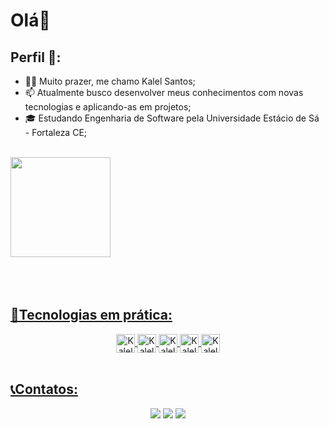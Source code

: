 # Olá👋

## Perfil 🚶:
- 🧑🏼 Muito prazer, me chamo Kalel Santos;
- 📫 Atualmente busco desenvolver meus conhecimentos com novas tecnologias e aplicando-as em projetos;
- 🎓 Estudando Engenharia de Software pela Universidade Estácio de Sá - Fortaleza CE;
<br>
<div>
  <a href="https://beacons.ai/KalelSantoss">
     <img height="160em" src="https://github-readme-stats.vercel.app/api?username=KalelSantoss&show_icons=false&theme=gray&include_all_commits=true&count_private=true"/> 
</div>

<br>
<br>
<br>

## 🚀Tecnologias em prática:

<div align="center" dir="auto">
    <img align="center" alt="Kalel-PHP" height="30" src="https://img.shields.io/badge/PHP-777BB4?style=for-the-badge&logo=php&logoColor=white"  />
    <img align="center" alt="Kalel-HTML" height="30" src="https://img.shields.io/badge/HTML5-E34F26?style=for-the-badge&logo=html5&logoColor=white" />
    <img align="center" alt="Kalel-CSS" height = "30" src="https://img.shields.io/badge/CSS3-1572B6?style=for-the-badge&logo=css3&logoColor=white" />
    <img align="center" alt="Kalel-JS" height = "30" src="https://img.shields.io/badge/JavaScript-F7DF1E?style=for-the-badge&logo=javascript&logoColor=black" />
    <img align="center" alt="Kalel-JAVA" height="30" src="https://img.shields.io/badge/Java-ED8B00?style=for-the-badge&logo=openjdk&logoColor=white" /> 
</div>

<br>


## 📞Contatos:
<div align="center" dir="auto"> 
<a href = ""><img src = "https://img.shields.io/badge/-LinkedIn-%230077B5?style=for-the-badge&logo=linkedin&logoCColor=white" target="_blank"></a> 
<a href = "zpoloft@gmail.com"><img src ="https://img.shields.io/badge/Gmail-D14836?style=for-the-badge&logo=gmail&logoColor=white" target="_blank"></a>
<a href="https://discord.com/users/zplayszz_"><img src="https://img.shields.io/badge/-Discord-%235865F2?style=for-the-badge&logo=discord&logoColor=white" target="_blanck"></a>
</div>



